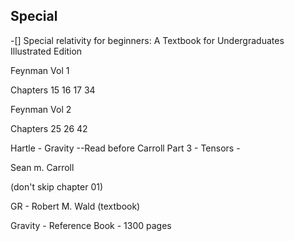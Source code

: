 ## Special

-[] Special relativity for beginners: A Textbook for Undergraduates Illustrated Edition

Feynman Vol 1

Chapters
15
16
17
34

Feynman Vol 2

Chapters
25
26
42


Hartle - Gravity --Read before Carroll
Part 3 - Tensors - 

Sean m. Carroll

(don't skip chapter 01)

GR - Robert M. Wald (textbook)

Gravity - Reference Book - 1300 pages

